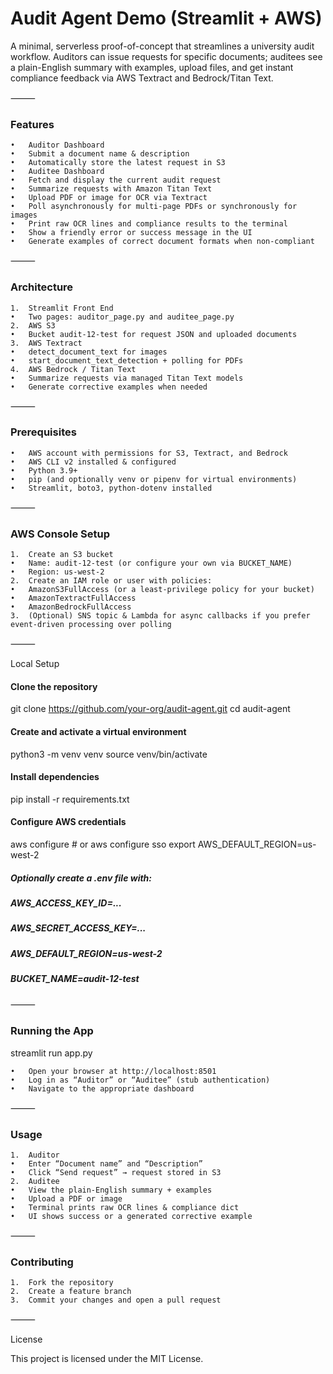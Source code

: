 # Audit Agent Demo (Streamlit + AWS)

A minimal, serverless proof-of-concept that streamlines a university audit workflow. Auditors can issue requests for specific documents; auditees see a plain-English summary with examples, upload files, and get instant compliance feedback via AWS Textract and Bedrock/Titan Text.

⸻

### Features
	•	Auditor Dashboard
	•	Submit a document name & description
	•	Automatically store the latest request in S3
	•	Auditee Dashboard
	•	Fetch and display the current audit request
	•	Summarize requests with Amazon Titan Text
	•	Upload PDF or image for OCR via Textract
	•	Poll asynchronously for multi-page PDFs or synchronously for images
	•	Print raw OCR lines and compliance results to the terminal
	•	Show a friendly error or success message in the UI
	•	Generate examples of correct document formats when non-compliant

⸻

### Architecture
	1.	Streamlit Front End
	•	Two pages: auditor_page.py and auditee_page.py
	2.	AWS S3
	•	Bucket audit-12-test for request JSON and uploaded documents
	3.	AWS Textract
	•	detect_document_text for images
	•	start_document_text_detection + polling for PDFs
	4.	AWS Bedrock / Titan Text
	•	Summarize requests via managed Titan Text models
	•	Generate corrective examples when needed

⸻

### Prerequisites
	•	AWS account with permissions for S3, Textract, and Bedrock
	•	AWS CLI v2 installed & configured
	•	Python 3.9+
	•	pip (and optionally venv or pipenv for virtual environments)
	•	Streamlit, boto3, python-dotenv installed

⸻

### AWS Console Setup
	1.	Create an S3 bucket
	•	Name: audit-12-test (or configure your own via BUCKET_NAME)
	•	Region: us-west-2
	2.	Create an IAM role or user with policies:
	•	AmazonS3FullAccess (or a least-privilege policy for your bucket)
	•	AmazonTextractFullAccess
	•	AmazonBedrockFullAccess
	3.	(Optional) SNS topic & Lambda for async callbacks if you prefer event-driven processing over polling

⸻

Local Setup

#### Clone the repository
git clone https://github.com/your-org/audit-agent.git
cd audit-agent

#### Create and activate a virtual environment
python3 -m venv venv
source venv/bin/activate

#### Install dependencies
pip install -r requirements.txt

#### Configure AWS credentials
aws configure           # or aws configure sso
export AWS_DEFAULT_REGION=us-west-2
##### Optionally create a .env file with:
##### AWS_ACCESS_KEY_ID=...
##### AWS_SECRET_ACCESS_KEY=...
##### AWS_DEFAULT_REGION=us-west-2
##### BUCKET_NAME=audit-12-test


⸻

### Running the App

streamlit run app.py

	•	Open your browser at http://localhost:8501
	•	Log in as “Auditor” or “Auditee” (stub authentication)
	•	Navigate to the appropriate dashboard

⸻

### Usage
	1.	Auditor
	•	Enter “Document name” and “Description”
	•	Click “Send request” → request stored in S3
	2.	Auditee
	•	View the plain-English summary + examples
	•	Upload a PDF or image
	•	Terminal prints raw OCR lines & compliance dict
	•	UI shows success or a generated corrective example

⸻

### Contributing
	1.	Fork the repository
	2.	Create a feature branch
	3.	Commit your changes and open a pull request

⸻

License

This project is licensed under the MIT License.
